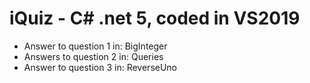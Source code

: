 # iQuiz - C# .net 5, coded in VS2019
- Answer to question 1 in: BigInteger
- Answers to question 2 in: Queries
- Answer to question 3 in: ReverseUno
